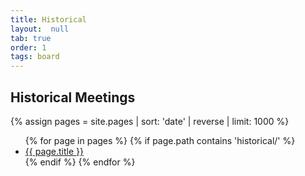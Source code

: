 ```yaml
---
title: Historical
layout:  null
tab: true
order: 1
tags: board
---
```


## Historical Meetings

{% assign pages = site.pages | sort: 'date' | reverse | limit: 1000 %}
<ul>
{% for page in pages %}
 {% if page.path contains 'historical/' %}
 <li><a href='/www-board{{ page.url }}'>{{ page.title }}</a></li>
 {% endif %}
{% endfor %}
</ul>
